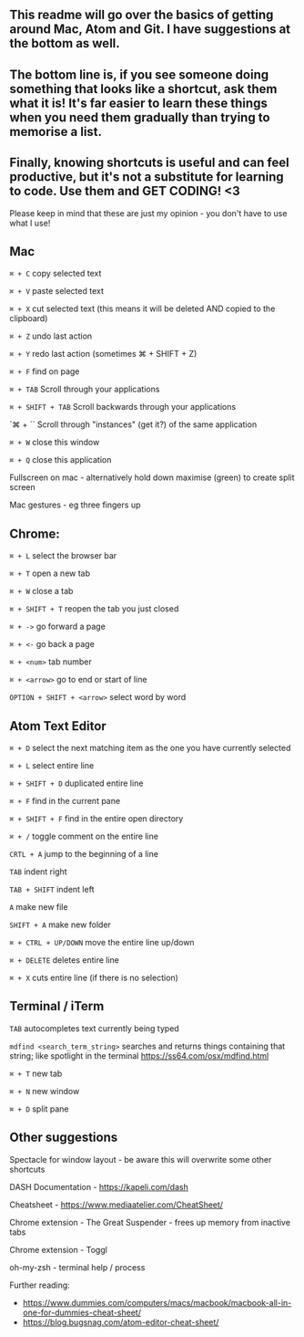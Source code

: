 ## This readme will go over the basics of getting around Mac, Atom and Git. I have suggestions at the bottom as well.

## The bottom line is, if you see someone doing something that looks like a shortcut, ask them what it is! It's far easier to learn these things when you need them gradually than trying to memorise a list.

## Finally, knowing shortcuts is useful and can feel productive, but it's not a substitute for learning to code. Use them and GET CODING! <3

Please keep in mind that these are just my opinion - you don't have to use what I use!


## Mac
`⌘ + C` copy selected text

`⌘ + V` paste selected text

`⌘ + X` cut selected text (this means it will be deleted AND copied to the clipboard)

`⌘ + Z` undo last action

`⌘ + Y` redo last action (sometimes ⌘ + SHIFT + Z)

`⌘ + F` find on page

`⌘ + TAB` Scroll through your applications

`⌘ + SHIFT + TAB` Scroll backwards through your applications

`⌘ + `` Scroll through "instances" (get it?) of the same application

`⌘ + W` close this window

`⌘ + Q` close this application

Fullscreen on mac - alternatively hold down maximise (green) to create split screen

Mac gestures - eg three fingers up

## Chrome:
`⌘ + L` select the browser bar

`⌘ + T` open a new tab

`⌘ + W` close a tab

`⌘ + SHIFT + T` reopen the tab you just closed

`⌘ + ->` go forward a page

`⌘ + <-` go back a page

`⌘ + <num>` tab number

`⌘ + <arrow>` go to end or start of line

`OPTION + SHIFT + <arrow>` select word by word



## Atom Text Editor

`⌘ + D` select the next matching item as the one you have currently selected

`⌘ + L` select entire line

`⌘ + SHIFT + D` duplicated entire line

`⌘ + F` find in the current pane

`⌘ + SHIFT + F` find in the entire open directory

`⌘ + /` toggle comment on the entire line

`CRTL + A` jump to the beginning of a line

`TAB` indent right

`TAB + SHIFT` indent left

`A` make new file

`SHIFT + A` make new folder

`⌘ + CTRL + UP/DOWN` move the entire line up/down

`⌘ + DELETE` deletes entire line

`⌘ + X` cuts entire line (if there is no selection)

## Terminal / iTerm

`TAB` autocompletes text currently being typed

`mdfind <search_term_string>` searches and returns things containing that string; like spotlight in the terminal https://ss64.com/osx/mdfind.html

`⌘ + T` new tab

`⌘ + N` new window

`⌘ + D` split pane 


## Other suggestions
Spectacle for window layout - be aware this will overwrite some other shortcuts

DASH Documentation - https://kapeli.com/dash

Cheatsheet - https://www.mediaatelier.com/CheatSheet/

Chrome extension - The Great Suspender - frees up memory from inactive tabs

Chrome extension - Toggl

oh-my-zsh - terminal help / process



Further reading:
- https://www.dummies.com/computers/macs/macbook/macbook-all-in-one-for-dummies-cheat-sheet/
- https://blog.bugsnag.com/atom-editor-cheat-sheet/
